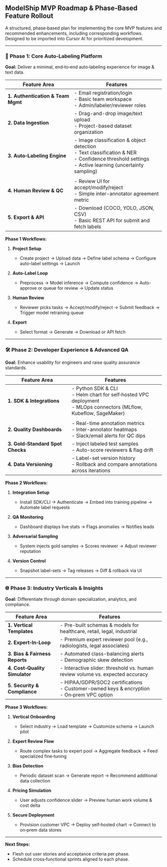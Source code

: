 ## ModelShip MVP Roadmap & Phase‑Based Feature Rollout

A structured, phase‑based plan for implementing the core MVP features and recommended enhancements, including corresponding workflows. Designed to be imported into Cursor AI for prioritized development.

---

### 🚀 Phase 1: Core Auto‑Labeling Platform

**Goal:** Deliver a minimal, end‑to‑end auto‑labeling experience for image & text data.

| Feature Area                      | Features                                                                                                                                                |
| --------------------------------- | ------------------------------------------------------------------------------------------------------------------------------------------------------- |
| **1. Authentication & Team Mgmt** | - Email registration/login<br>- Basic team workspace<br>- Admin/labeler/reviewer roles                                                                  |
| **2. Data Ingestion**             | - Drag-and-drop image/text upload<br>- Project-based dataset organization                                                                               |
| **3. Auto‑Labeling Engine**       | - Image classification & object detection<br>- Text classification & NER<br>- Confidence threshold settings<br>- Active learning (uncertainty sampling) |
|                                   |                                                                                                                                                         |
| **4. Human Review & QC**          | - Review UI for accept/modify/reject<br>- Simple inter-annotator agreement metric                                                                       |
| **5. Export & API**               | - Download (COCO, YOLO, JSON, CSV)<br>- Basic REST API for submit and fetch labels                                                                      |

**Phase 1 Workflows:**

1. **Project Setup**

   * Create project → Upload data → Define label schema → Configure auto-label settings → Launch
2. **Auto‑Label Loop**

   * Preprocess → Model inference → Compute confidence → Auto-approve or queue for review → Update status
3. **Human Review**

   * Reviewer picks tasks → Accept/modify/reject → Submit feedback → Trigger model retraining queue
4. **Export**

   * Select format → Generate → Download or API fetch

---

### 🛠 Phase 2: Developer Experience & Advanced QA

**Goal:** Enhance usability for engineers and raise quality assurance standards.

| Feature Area                     | Features                                                                                                              |
| -------------------------------- | --------------------------------------------------------------------------------------------------------------------- |
| **1. SDK & Integrations**        | - Python SDK & CLI<br>- Helm chart for self‑hosted VPC deployment<br>- MLOps connectors (MLflow, Kubeflow, SageMaker) |
|                                  |                                                                                                                       |
| **2. Quality Dashboards**        | - Real-time annotation metrics<br>- Inter-annotator heatmaps<br>- Slack/email alerts for QC dips                      |
| **3. Gold‑Standard Spot Checks** | - Inject labeled test samples<br>- Auto-score reviewers & flag drift                                                  |
| **4. Data Versioning**           | - Label-set version history<br>- Rollback and compare annotations across iterations                                   |

**Phase 2 Workflows:**

1. **Integration Setup**

   * Install SDK/CLI → Authenticate → Embed into training pipeline → Automate label requests
2. **QA Monitoring**

   * Dashboard displays live stats → Flags anomalies → Notifies leads
3. **Adversarial Sampling**

   * System injects gold samples → Scores reviewer → Adjust reviewer reputation
4. **Version Control**

   * Snapshot label-sets → Tag releases → Diff & rollback via UI

---

### 🌐 Phase 3: Industry Verticals & Insights

**Goal:** Differentiate through domain specialization, analytics, and compliance.

| Feature Area                   | Features                                                                                       |
| ------------------------------ | ---------------------------------------------------------------------------------------------- |
| **1. Vertical Templates**      | - Pre-built schemas & models for healthcare, retail, legal, industrial                         |
| **2. Expert‑In‑Loop**          | - Premium expert reviewer pool (e.g., radiologists, legal associates)                          |
| **3. Bias & Fairness Reports** | - Automated class-balancing alerts<br>- Demographic skew detection                             |
| **4. Cost‑Quality Simulator**  | - Interactive slider: threshold vs. human review volume vs. expected accuracy                  |
| **5. Security & Compliance**   | - HIPAA/GDPR/SOC2 certifications<br>- Customer-owned keys & encryption<br>- On‑prem VPC option |

**Phase 3 Workflows:**

1. **Vertical Onboarding**

   * Select industry → Load template → Customize schema → Launch pilot
2. **Expert Review Flow**

   * Route complex tasks to expert pool → Aggregate feedback → Feed specialized fine‑tuning
3. **Bias Detection**

   * Periodic dataset scan → Generate report → Recommend additional data collection
4. **Pricing Simulation**

   * User adjusts confidence slider → Preview human work volume & cost delta
5. **Secure Deployment**

   * Provision customer VPC → Deploy self‑hosted chart → Connect to on‑prem data stores

---

**Next Steps:**
* Flesh out user stories and acceptance criteria per phase.
* Schedule cross‑functional sprints aligned to each phase.
